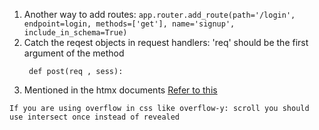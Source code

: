 1. Another way to add routes:
   ```app.router.add_route(path='/login', endpoint=login, methods=['get'], name='signup', include_in_schema=True)```
2. Catch the reqest objects in request handlers: 'req' should be the first argument of the method
   ```
    def post(req , sess):
   ```
3. Mentioned in the htmx documents [Refer to this](https://htmx.org/attributes/hx-trigger/#non-standard-events)
```
If you are using overflow in css like overflow-y: scroll you should use intersect once instead of revealed
```

